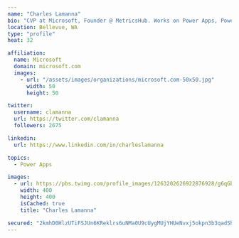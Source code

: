 ```yaml
---
name: "Charles Lamanna"
bio: "CVP at Microsoft, Founder @ MetricsHub. Works on Power Apps, Power Automate, Power Virtual Agent, Common Data Service and Dynamics 365."
location: Bellevue, WA
type: "profile"
heat: 32

affiliation:
  name: Microsoft
  domain: microsoft.com
  images:
    - url: "/assets/images/organizations/microsoft.com-50x50.jpg"
      width: 50
      height: 50

twitter:
  username: clamanna
  url: https://twitter.com/clamanna
  followers: 2675

linkedin:
  url: https://www.linkedin.com/in/charleslamanna

topics:
  - Power Apps

images:
  - url: https://pbs.twimg.com/profile_images/1263202626922876928/g6qGbHZ-_400x400.jpg
    width: 400
    height: 400
    isCached: true
    title: "Charles Lamanna"

secured: "2kmhD0HlzUTiFSJUn6KReklrs6uNMa0U9cUygMUjYHUeNvxj5okpn3b3qadShkJKBfaMsZIs+4NrGtGp5eO9jJHrl6dfRJ2/OQwES2nJqZapXp92+PwaQAC6180V7IMs0vQ1TYGV44Xb770PzkvHzHOdY0VnNlk2e5AT3dcbKAuvOyYrqfXiMzAH9BnNc51Dtv1pVzWCw4n1ddwt613Q7nnJiGvhn1N77qDguhl1pLAEXkF6e2hLBfV2+Q7A5SBulqVUOdDn3ZMWGuvAK7qpPVLH0e/hdfUOUWbu32cwW1P67wZsSlgt4DpMn+NCYmLF3QZlqeSv8hqCHIvSRw5vBoyiwCkOoZISfEULjJs7Cs0+qI01N75mDJFoAzxH412JqDVehGsQdmAFI8T5Ebff19I/z/1vbES13y6hXZ9r4v0=;pl6ZxOWzJ6dfR2czI9hMGQ=="
---
```


